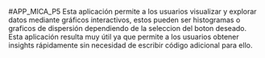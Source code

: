 #APP_MICA_P5
Esta aplicación permite a los usuarios visualizar y explorar datos mediante gráficos interactivos, estos pueden ser histogramas o graficos de dispersión dependiendo de la seleccion del boton deseado. Esta aplicación resulta muy útil ya que permite a los usuarios obtener insights rápidamente sin necesidad de escribir código adicional para ello.
